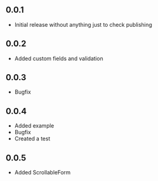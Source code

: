 ## 0.0.1

* Initial release without anything just to check publishing

## 0.0.2

* Added custom fields and validation

## 0.0.3

* Bugfix

## 0.0.4

* Added example
* Bugfix
* Created a test

## 0.0.5

* Added ScrollableForm